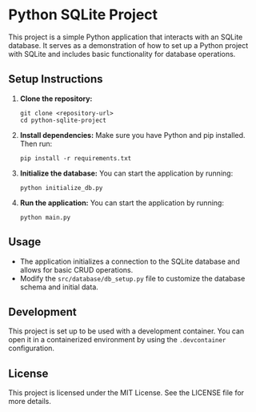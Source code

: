 # Python SQLite Project

This project is a simple Python application that interacts with an SQLite database. It serves as a demonstration of how to set up a Python project with SQLite and includes basic functionality for database operations.

## Setup Instructions

1. **Clone the repository:**
   ```
   git clone <repository-url>
   cd python-sqlite-project
   ```

2. **Install dependencies:**
   Make sure you have Python and pip installed. Then run:
   ```
   pip install -r requirements.txt
   ```

3. **Initialize the database:**
   You can start the application by running:
   ```
   python initialize_db.py
   ```

4. **Run the application:**
   You can start the application by running:
   ```
   python main.py
   ```

## Usage

- The application initializes a connection to the SQLite database and allows for basic CRUD operations.
- Modify the `src/database/db_setup.py` file to customize the database schema and initial data.

## Development

This project is set up to be used with a development container. You can open it in a containerized environment by using the `.devcontainer` configuration.

## License

This project is licensed under the MIT License. See the LICENSE file for more details.
